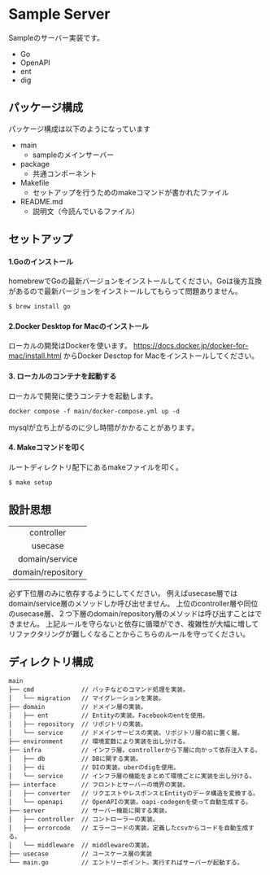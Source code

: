 # Sample Server
Sampleのサーバー実装です。
- Go
- OpenAPI
- ent
- dig


## パッケージ構成
パッケージ構成は以下のようになっています
- main
  - sampleのメインサーバー
- package
  - 共通コンポーネント
- Makefile
  - セットアップを行うためのmakeコマンドが書かれたファイル
- README.md
  - 説明文（今読んでいるファイル）

## セットアップ
#### 1.Goのインストール
homebrewでGoの最新バージョンをインストールしてください。Goは後方互換があるので最新バージョンをインストールしてもらって問題ありません。
```sh
$ brew install go
```

#### 2.Docker Desktop for Macのインストール
ローカルの開発はDockerを使います。
https://docs.docker.jp/docker-for-mac/install.html
からDocker Desctop for Macをインストールしてください。

#### 3. ローカルのコンテナを起動する
ローカルで開発に使うコンテナを起動します。
```
docker compose -f main/docker-compose.yml up -d
```
mysqlが立ち上がるのに少し時間がかかることがあります。

#### 4. Makeコマンドを叩く
ルートディレクトリ配下にあるmakeファイルを叩く。
```sh
$ make setup
```

## 設計思想
|                   |
|:-----------------:|
|    controller     |
|      usecase      |
|  domain/service   |
| domain/repository |

必ず下位層のみに依存するようにしてください。
例えばusecase層ではdomain/service層のメソッドしか呼び出せません。
上位のcontroller層や同位のusecase層、２つ下層のdomain/repository層のメソッドは呼び出すことはできません。
上記ルールを守らないと依存に循環ができ、複雑性が大幅に増してリファクタリングが難しくなることからこちらのルールを守ってください。

## ディレクトリ構成
```
main
├── cmd             // バッチなどのコマンド処理を実装。
│   └── migration   // マイグレーションを実装。
├── domain          // ドメイン層の実装。
│   ├── ent         // Entityの実装。Facebookのentを使用。
│   ├── repository  // リポジトリの実装。
│   └── service     // ドメインサービスの実装。リポジトリ層の前に置く層。
├── environment     // 環境変数により実装を出し分ける。
├── infra           // インフラ層。controllerから下層に向かって依存注入する。
│   ├── db          // DBに関する実装。
│   ├── di          // DIの実装。uberのdigを使用。
│   └── service     // インフラ層の機能をまとめて環境ごとに実装を出し分ける。
├── interface       // フロントとサーバーの境界の実装。
│   ├── converter   // リクエストやレスポンスとEntityのデータ構造を変換する。
│   └── openapi     // OpenAPIの実装。oapi-codegenを使って自動生成する。
├── server          // サーバー機能に関する実装。
│   ├── controller  // コントローラーの実装。
│   ├── errorcode   // エラーコードの実装。定義したcsvからコードを自動生成する。
│   └── middleware  // middlewareの実装。
├── usecase         // ユースケース層の実装
└── main.go         // エントリーポイント。実行すればサーバーが起動する。
```